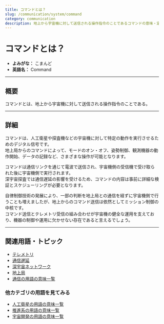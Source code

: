 ```yaml
---
title: コマンドとは？
slug: /communication/system/command
category: communication
description: 地上から宇宙機に対して送信される操作指令のことであるコマンドの意味・定義・内容について解説します。  
---
```


# コマンドとは？

- **よみがな：** こまんど  
- **英語名：** Command  

---

## 概要

コマンドとは、地上から宇宙機に対して送信される操作指令のことである。  

---

## 詳細

コマンドは、人工衛星や探査機などの宇宙機に対して特定の動作を実行させるためのデジタル信号です。  
地上局からのコマンドによって、モードのオン・オフ、姿勢制御、観測機器の動作開始、データの記録など、さまざまな操作が可能となります。  

コマンドは通信リンクを通じて電波で送信され、宇宙機側の受信機で受け取られた後に宇宙機側で実行されます。  
深宇宙探査では通信遅延の影響を受けるため、コマンドの内容は事前に詳細な検証とスケジューリングが必要となります。  

自律制御技術の発展により、一部の判断を地上局との通信を経ずに宇宙機側で行うことも増えましたが、地上からのコマンド送信は依然としてミッション制御の中核です。  
コマンド送信とテレメトリ受信の組み合わせが宇宙機の健全な運用を支えており、機器の制御や運用に欠かせない存在であると言えるでしょう。  

---

## 関連用語・トピック

- [テレメトリ](/docs/communication/system/telemetry/)
- [通信遅延](/docs/communication/technology/communication-delay/)
- [深宇宙ネットワーク](/docs/communication/system/dsn/)
- [地上局](/docs/communication/system/ground-station/)
- [通信の用語の意味一覧](/docs/category/communication/)

### 他カテゴリの用語を見てみる
- [人工衛星の用語の意味一覧](/docs/category/satellite/)
- [推進系の用語の意味一覧](/docs/category/propulsion/)
- [宇宙開発の用語の意味一覧](/docs/category/glossary/)
